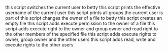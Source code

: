 this script switches the current user to betty
this script prints the effective username of the current user
this script prints all groups the current user is part of
this script changes the owner of a file to betty
this script creates an empty file
this script adds execute permission to the owner of a file
this script adds execute right to the owner and group owner and read right to the other members of the specified file
this script adds execute rights to owner, group owner and the other users
this script adds read, write and execute rights to the other users
